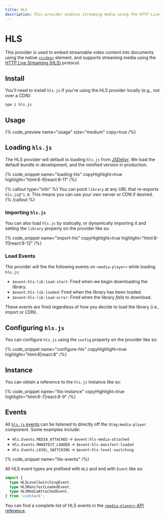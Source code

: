 ```yaml
---
title: HLS
description: This provider enables streaming media using the HTTP Live Streaming (HLS) protocol.
---
```


# HLS

This provider is used to embed streamable video content into documents using the native
[`<video>`](https://developer.mozilla.org/en-US/docs/Web/HTML/Element/video) element, and supports
streaming media using the [HTTP Live Streaming (HLS)](https://en.wikipedia.org/wiki/HTTP_Live_Streaming) protocol.

## Install

You'll need to install `hls.js` if you're using the HLS provider locally (e.g., not over a CDN):

```bash {% copy=true %}
npm i hls.js
```

## Usage

{% code_preview name="usage" size="medium" copy=true /%}

## Loading `hls.js`

The HLS provider will default to loading `hls.js` from [JSDelivr](https://jsdelivr.com). We load
the default bundle in development, and the minified version in production.

{% code_snippet name="loading-hls" copyHighlight=true highlight="html:6-9|react:8-11" /%}

{% callout type="info" %}
You can point `library` at any URL that re-exports `hls.js@^1.0`. This means you can use your
own server or CDN if desired.
{% /callout %}

### Importing `hls.js`

You can also load `hls.js` by statically, or dynamically importing it and setting the `library`
property on the provider like so:

{% code_snippet name="import-hls" copyHighlight=true highlight="html:8-11|react:9-12" /%}

### Load Events

The provider will fire the following events on `<media-player>` while loading `hls.js`:

- `$event:hls-lib-load-start`: Fired when we begin downloading the library.
- `$event:hls-lib-loaded`: Fired when the library has been loaded.
- `$event:hls-lib-load-error`: Fired when the library _fails_ to download.

These events are fired regardless of how you decide to load the library (i.e., import or CDN).

## Configuring `hls.js`

You can configure `hls.js` using the `config` property on the provider like so:

{% code_snippet name="configure-hls" copyHighlight=true highlight="html:6|react:8" /%}

## Instance

You can obtain a reference to the `hls.js` instance like so:

{% code_snippet name="hls-instance" copyHighlight=true highlight="html:6-7|react:8-9" /%}

## Events

All [`hls.js` events](https://github.com/video-dev/hls.js/blob/master/docs/API.md#runtime-events)
can be listened to directly off the `$tag:media-player` component. Some examples include:

- `Hls.Events.MEDIA_ATTACHED` -> `$event:hls-media-attached`
- `Hls.Events.MANIFEST_LOADED` -> `$event:hls-manifest-loaded`
- `Hls.Events.LEVEL_SWITCHING` -> `$event:hls-level-switching`

{% code_snippet name="hls-events" /%}

All HLS event types are prefixed with `HLS` and end with `Event` like so:

```ts {% copy=true %}
import {
  type HLSLevelSwitchingEvent,
  type HLSManifestLoadedEvent,
  type HLSMediaAttachedEvent,
} from 'vidstack';
```

You can find a complete list of HLS events in the [`<media-player>` API reference](/docs/player/components/layout/player/api#events--hls-lib-load-start).
